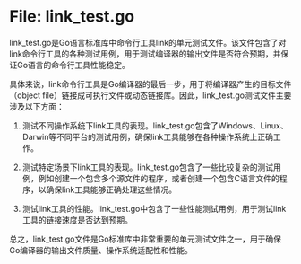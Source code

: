# File: link_test.go

link_test.go是Go语言标准库中命令行工具link的单元测试文件。该文件包含了对link命令行工具的各种测试用例，用于测试编译器的输出文件是否符合预期，并保证Go语言的命令行工具性能稳定。

具体来说，link命令行工具是Go编译器的最后一步，用于将编译器产生的目标文件（object file）链接成可执行文件或动态链接库。因此，link_test.go测试文件主要涉及以下方面：

1. 测试不同操作系统下link工具的表现。link_test.go包含了Windows、Linux、Darwin等不同平台的测试用例，确保link工具能够在各种操作系统上正确工作。

2. 测试特定场景下link工具的表现。link_test.go包含了一些比较复杂的测试用例，例如创建一个包含多个源文件的程序，或者创建一个包含C语言文件的程序，以确保link工具能够正确处理这些情况。

3. 测试link工具的性能。link_test.go中包含了一些性能测试用例，用于测试link工具的链接速度是否达到预期。

总之，link_test.go文件是Go标准库中非常重要的单元测试文件之一，用于确保Go编译器的输出文件质量、操作系统适配性和性能。

